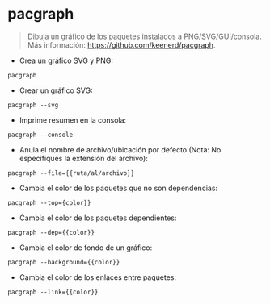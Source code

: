 # pacgraph

> Dibuja un gráfico de los paquetes instalados a PNG/SVG/GUI/consola.
> Más información: <https://github.com/keenerd/pacgraph>.

- Crea un gráfico SVG y PNG:

`pacgraph`

- Crear un gráfico SVG:

`pacgraph --svg`

- Imprime resumen en la consola:

`pacgraph --console`

- Anula el nombre de archivo/ubicación por defecto (Nota: No especifiques la extensión del archivo):

`pacgraph --file={{ruta/al/archivo}}`

- Cambia el color de los paquetes que no son dependencias:

`pacgraph --top={color}}`

- Cambia el color de los paquetes dependientes:

`pacgraph --dep={{color}}`

- Cambia el color de fondo de un gráfico:

`pacgraph --background={{color}}`

- Cambia el color de los enlaces entre paquetes:

`pacgraph --link={{color}}`
